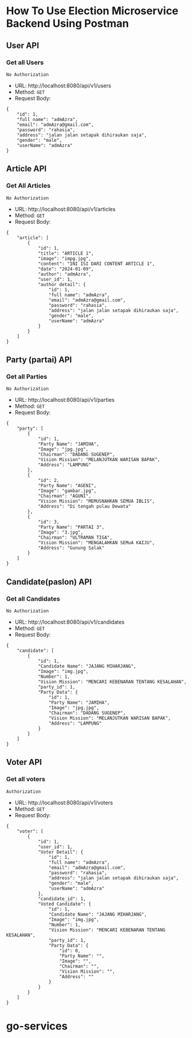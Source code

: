 # How To Use Election Microservice Backend Using Postman

## User API

### Get all Users

`No Authorization`

- URL: http://localhost:8080/api/v1/users
- Method: `GET`
- Request Body:

```
{
    "id": 1,
    "full name": "admAzra",
    "email": "admAzra@gmail.com",
    "password": "rahasia",
    "address": "jalan jalan setapak dihiraukan saja",
    "gender": "male",
    "userName": "admAzra"
}
```

## Article API

### Get All Articles

`No Authorization`

- URL: http://localhost:8080/api/v1/articles
- Method: `GET`
- Request Body:

```
{
    "article": [
        {
            "id": 1,
            "title": "ARTICLE 1",
            "image": "impg.jpg",
            "content": "INI ISI DARI CONTENT ARTICLE 1",
            "date": "2024-01-09",
            "author": "admAzra",
            "user_id": 1,
            "author detail": {
                "id": 1,
                "full name": "admAzra",
                "email": "admAzra@gmail.com",
                "password": "rahasia",
                "address": "jalan jalan setapak dihiraukan saja",
                "gender": "male",
                "userName": "admAzra"
            }
        }
    ]
}
```

## Party (partai) API

### Get all Parties

`No Authorization`

- URL: http://localhost:8080/api/v1/parties
- Method: `GET`
- Request Body:

```
{
    "party": [
        {
            "id": 1,
            "Party Name": "JAMIHA",
            "Image": "jpg.jpg",
            "Chairman": "DADANG SUGENEP",
            "Vision Mission": "MELANJUTKAN WARISAN BAPAK",
            "Address": "LAMPUNG"
        },
        {
            "id": 2,
            "Party Name": "AGENI",
            "Image": "gambar.jpg",
            "Chairman": "AGUNI",
            "Vision Mission": "MEMUSNAHKAN SEMUA IBLIS",
            "Address": "Di tengah pulau Dewata"
        },
        {
            "id": 3,
            "Party Name": "PARTAI 3",
            "Image": "3.jpg",
            "Chairman": "ULTRAMAN TIGA",
            "Vision Mission": "MENGALAHKAN SEMuA KAIJU",
            "Address": "Gunung Salak"
        }
    ]
}
```

## Candidate(paslon) API

### Get all Candidates

`No Authorization`

- URL: http://localhost:8080/api/v1/candidates
- Method: `GET`
- Request Body:

```
{
    "candidate": [
        {
            "id": 1,
            "Candidate Name": "JAJANG MIHARJANG",
            "Image": "img.jpg",
            "Number": 1,
            "Vision Mission": "MENCARI KEBENARAN TENTANG KESALAHAN",
            "party_id": 1,
            "Party Data": {
                "id": 1,
                "Party Name": "JAMIHA",
                "Image": "jpg.jpg",
                "Chairman": "DADANG SUGENEP",
                "Vision Mission": "MELANJUTKAN WARISAN BAPAK",
                "Address": "LAMPUNG"
            }
        }
    ]
}
```

## Voter API

### Get all voters

`Authorization`

- URL: http://localhost:8080/api/v1/voters
- Method: `GET`
- Request Body:

```
{
    "voter": [
        {
            "id": 1,
            "user_id": 1,
            "Voter Detail": {
                "id": 1,
                "full name": "admAzra",
                "email": "admAzra@gmail.com",
                "password": "rahasia",
                "address": "jalan jalan setapak dihiraukan saja",
                "gender": "male",
                "userName": "admAzra"
            },
            "candidate_id": 1,
            "Voted Candidate": {
                "id": 1,
                "Candidate Name": "JAJANG MIHARJANG",
                "Image": "img.jpg",
                "Number": 1,
                "Vision Mission": "MENCARI KEBENARAN TENTANG KESALAHAN",
                "party_id": 1,
                "Party Data": {
                    "id": 0,
                    "Party Name": "",
                    "Image": "",
                    "Chairman": "",
                    "Vision Mission": "",
                    "Address": ""
                }
            }
        }
    ]
}
```
# go-services
